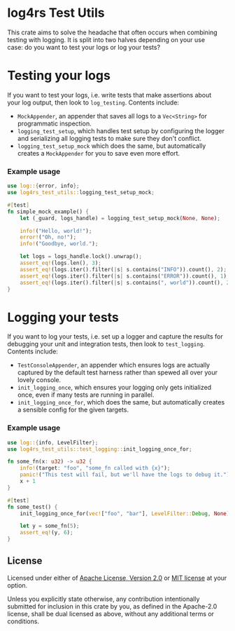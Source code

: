log4rs Test Utils
========================

This crate aims to solve the headache that often occurs when combining              
testing with logging. It is split into two halves depending on your use             
case: do you want to test your logs or log your tests?

# Testing your logs
If you want to test your logs, i.e. write tests that make assertions about          
your log output, then look to `log_testing`. Contents include:
* `MockAppender`, an appender that saves all logs to a `Vec<String>` for
  programmatic inspection.
* `logging_test_setup`, which handles test setup by configuring the logger and
  serializing all logging tests to make sure they don't conflict.
* `logging_test_setup_mock` which does the same, but automatically creates a
  `MockAppender` for you to save even more effort.

### Example usage
```rust
use log::{error, info};
use log4rs_test_utils::logging_test_setup_mock;

#[test]
fn simple_mock_example() {
    let (_guard, logs_handle) = logging_test_setup_mock(None, None);

    info!("Hello, world!");
    error!("Oh, no!");
    info!("Goodbye, world.");

    let logs = logs_handle.lock().unwrap();
    assert_eq!(logs.len(), 3);
    assert_eq!(logs.iter().filter(|s| s.contains("INFO")).count(), 2);
    assert_eq!(logs.iter().filter(|s| s.contains("ERROR")).count(), 1);
    assert_eq!(logs.iter().filter(|s| s.contains(", world")).count(), 2);
}
```

# Logging your tests
If you want to log your tests, i.e. set up a logger and capture the results
for debugging your unit and integration tests, then look to `test_logging`.
Contents include:
* `TestConsoleAppender`, an appender which ensures logs are actually captured
  by the default test harness rather than spewed all over your lovely console.
* `init_logging_once`, which ensures your logging only gets initialized once,
  even if many tests are running  in parallel.
* `init_logging_once_for`, which does the same, but automatically creates a
  sensible config for the given targets.

### Example usage
```rust
use log::{info, LevelFilter};
use log4rs_test_utils::test_logging::init_logging_once_for;

fn some_fn(x: u32) -> u32 {
    info!(target: "foo", "some_fn called with {x}");
    panic!("This test will fail, but we'll have the logs to debug it.");
    x + 1
}

#[test]
fn some_test() {
    init_logging_once_for(vec!["foo", "bar"], LevelFilter::Debug, None);

    let y = some_fn(5);
    assert_eq!(y, 6);
}
```

## License
Licensed under either of [Apache License, Version 2.0](LICENSE-APACHE) or [MIT license](LICENSE-MIT) at your option.

Unless you explicitly state otherwise, any contribution intentionally submitted for inclusion in this crate by you, as defined in the Apache-2.0 license, shall be dual licensed as above, without any additional terms or conditions.
